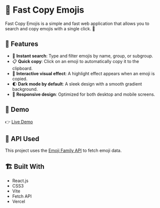 # 🎉 Fast Copy Emojis

Fast Copy Emojis is a simple and fast web application that allows you to search and copy emojis with a single click. 🚀

## 🌟 Features

- 🔎 **Instant search**: Type and filter emojis by name, group, or subgroup.
- 📋 **Quick copy**: Click on an emoji to automatically copy it to the clipboard.
- 🎨 **Interactive visual effect**: A highlight effect appears when an emoji is copied.
- 🌓 **Dark mode by default**: A sleek design with a smooth gradient background.
- 📱 **Responsive design**: Optimized for both desktop and mobile screens.

## 🚀 Demo

👉 [Live Demo](https://copyemoji.click)


## 🔗 API Used

This project uses the [Emoji Family API](www.emoji.family) to fetch emoji data.

## 🏗️ Built With

- React.js
- CSS3
- Vite
- Fetch API
- Vercel

